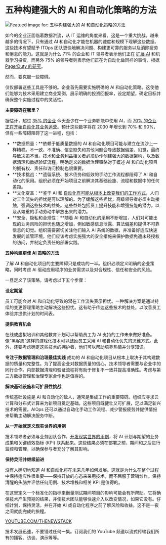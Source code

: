 # 五种构建强大的 AI 和自动化策略的方法

![Featued image for: 五种构建强大的 AI 和自动化策略的方法](https://cdn.thenewstack.io/media/2024/06/845c8a18-strategy-1024x576.png)

如今的企业正面临着数据洪流，从 IT 运维的角度来看，这是一个重大挑战。越来越多的情况下，只有通过 AI 和自动化才能在机器的速度和规模下理解这些数据。这些技术有望赋予 ITOps 团队更快地解决问题、构建更可靠的服务以及消除疲劳和倦怠的能力。这就是为什么 71% 的企业和 IT 领导者表示他们正在 [扩展 AI](https://thenewstack.io/ai/) 和机器学习投资，而另外 75% 的领导者则表示他们正在为自动化做同样的事情，根据 [PagerDuty 的研究](https://www.pagerduty.com/assets/2024/State%20of%20Digital%20Operations%202024.pdf)。

然而，要克服一些障碍。

仅仅部署这些工具是不够的。企业首先需要实施明确的 AI 和自动化策略。这使他们能够为技术采用建立商业案例，展示明确的投资回报率，设定期望，确定目标并确保整个实施过程中的灵活性。

**主要障碍在哪里？**

据估计，超过 [35% 的企业](https://www.ibm.com/downloads/cas/GVAGA3JP) 今天至少在一个业务职能中使用 AI，而 [70% 的企业正在开始自动化其业务运营](https://www.mckinsey.com/capabilities/operations/our-insights/your-questions-about-automation-answered)。预计这些数字将在 2030 年增长到 70% 和 90%，但有一些障碍阻碍了这一进程，包括：

* **数据质量：**依赖于低质量数据的 AI 和自动化项目可能与建立在流沙上一样糟糕。不一致、不准确、信息缺失和其他问题会导致数据偏差、幻觉，最终导致决策不当。技术和业务利益相关者必须协作创建强大的数据架构，以及数据清理和数据验证流程。明确定义的数据治理策略对于概述 AI 和自动化项目的拥有权、责任和访问控制也很重要。
* **技术挑战：**遗留系统、技术债务和低效的手动工作流程都阻碍了 AI 和自动化的采用。组织必须在开始项目之前解决其基础设施、流程和数据中的任何差距。
* **文化变革：**鉴于 AI 和 [自动化有可能从根本上改变我们的工作方式](https://thenewstack.io/four-ways-automation-makes-agents-lives-easier/)，人们对工作流失的担忧是可以理解的。为了缓解这些担忧，高级领导者必须主动接触，强调这些技术的益处。这些益处包括员工提升技能和增强技能的潜力，以及从繁重的手动劳动中解放出来的潜力。
* **安全、隐私和合规性：**随着 AI 和自动化的采用不断增加，人们对可能出现的业务风险的担忧也随之增加，例如敏感信息泄露、算法偏差和提供不可靠信息的幻觉。组织需要密切关注他们输入 AI 系统的数据，并准备好适应快速发展的监管环境。他们应该考虑实施强大的安全措施来保护数据免遭未经授权的访问，并制定负责任的部署实践。

**五种构建更佳 AI 策略的方法**

了解 AI 和自动化项目的主要障碍只是成功的一半。组织必须定义明确的企业策略，同时考虑 AI 驱动应用程序的业务需求以及对合规性、信任和安全的风险。

一旦定义了该策略，请考虑以下五个步骤：

**设定期望**

员工可能会对 AI 和自动化导致的潜在工作流失表示担忧。一种解决方案是通过持续的变更管理策略主动解决这些担忧。这有助于传达这些技术的益处，以改善员工体验并提供计划的时间表。

**提供教育机会**

在线或虚拟培训和其他教育计划可以帮助员工为 AI 支持的工作未来做好准备。像“黑客周”这样的游戏化技术可以鼓励员工采用 AI 和自动化优先的思维方式。此外，还要考虑确定这些技术的拥护者，他们可以帮助培养热情并分享知识。

**专注于数据管理和治理最佳实践**
成功的 AI 和自动化项目从根本上取决于其构建数据的质量和完整性。为了提高企业对数据质量的信心，技术领导者需要与企业中的同行合作。内部数据清理和验证流程将有助于修复不一致并提高准确性。考虑与第三方数据管理和治理专家合作也是值得的。

**解决基础设施和可扩展性挑战**

传统基础设施是 AI 和自动化的敌人，通常是集成工作的重要障碍。组织应寻求云计算和分布式计算来为新项目奠定基础，这些项目既健壮又可扩展，足以满足新兴技术的需要。AIOps 还可以通过自动化手动工作流程、减少警报疲劳并提供情报来帮助主动解决服务中断。

**从一开始就定义现实世界的用例**

技术领导者必须与业务团队合作，[开发现实世界的用例](https://thenewstack.io/data-dignity-developers-must-solve-the-ai-attribution-problem/)，将 AI 计划与期望的业务成果和关键绩效指标 (KPI) 联系起来。这些结果必须在部署之前、期间和之后进行监控和管理，以确保参与者充分了解其影响。

**保持灵活并继续前进**

没有人确切地知道 AI 和自动化将在未来几年如何发展。这就是为什么在整个过程中保持适应性很重要——保持开放的心态来采用技术，而不屈服于营销炒作。保持清醒的头脑并评估任何用例、技术堆栈和相关 KPI 是值得的。

在这里定义一个标准化的指标来衡量测试期间项目的影响可能会有所帮助。它将确保技术产生预期的结果，并使技术团队能够快速介入以改变情况，如果它没有。仔细计划，保持灵活，并在开始 AI 或自动化程序之前了解风险和收益。这不是一夜之间就能完成的旅程。

[YOUTUBE.COM/THENEWSTACK](https://youtube.com/thenewstack?sub_confirmation=1)

技术发展迅速，不要错过任何一集。订阅我们的 YouTube 频道以流式传输我们所有的播客、访谈、演示等等。